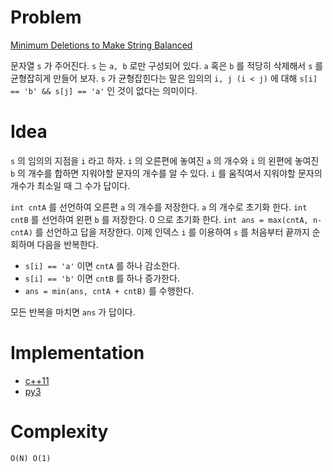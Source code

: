 # Problem

[Minimum Deletions to Make String Balanced](https://leetcode.com/problems/minimum-deletions-to-make-string-balanced/)

문자열 `s` 가 주어진다. `s` 는 `a, b` 로만 구성되어 있다. `a` 혹은 `b`
를 적당히 삭제해서 `s` 를 균형잡히게 만들어 보자. `s` 가 균형잡힌다는
말은 임의의 `i, j (i < j)` 에 대해 `s[i] == 'b' && s[j] == 'a'` 인
것이 없다는 의미이다.

# Idea

`s` 의 임의의 지점을 `i` 라고 하자. `i` 의 오른편에 놓여진 `a` 의
개수와 `i` 의 왼편에 놓여진 `b` 의 개수를 합하면 지워야할 문자의
개수를 알 수 있다. `i` 를 움직여서 지워야할 문자의 개수가 최소일 때 그
수가 답이다.

`int cntA` 를 선언하여 오른편 `a` 의 개수를 저장한다. `a` 의 개수로
초기화 한다. `int cntB` 를 선언하여 왼편 `b` 를 저장한다. 0 으로
초기화 한다. `int ans = max(cntA, n-cntA)` 를 선언하고 답을
저장한다. 이제 인덱스 `i` 를 이용하여 `s` 를 처음부터 끝까지 순회하며
다음을 반복한다.

* `s[i] == 'a'` 이면 `cntA` 를 하나 감소한다.
* `s[i] == 'b'` 이면 `cntB` 를 하나 증가한다. 
* `ans = min(ans, cntA + cntB)` 를 수행한다.

모든 반복을 마치면 `ans` 가 답이다.

# Implementation

* [c++11](a.cpp)
* [py3](a.py)

# Complexity

```
O(N) O(1)
```
